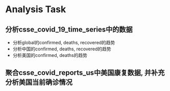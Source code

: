 # Analysis Task
## 分析csse_covid_19_time_series中的数据
- 分析global的confirmed, deaths, recovered的趋势
- 分析中国的confirmed, deaths, recovered的趋势
- 分析美国的confirmed, deaths的趋势

## 聚合csse_covid_reports_us中美国康复数据, 并补充分析美国当前确诊情况


